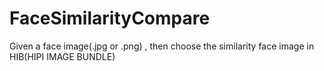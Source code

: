 # FaceSimilarityCompare
Given a face image(.jpg or .png) , then choose the similarity face image in HIB(HIPI IMAGE BUNDLE)
